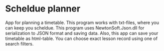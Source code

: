 # Scheldue planner

App for planning a timetable.
This program works with txt-files, where you can keep you scheldue.
This program uses NewtonSoft.Json.dll for serialization to JSON format and saving data.
Also, this app can save your timetable as html-table.
You can choose exact lesson record using one of search filters.